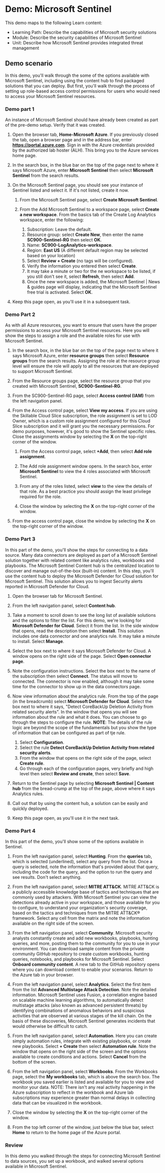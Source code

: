 <!---
---
Demo:
    Title: 'Microsoft Sentinel'
    Learning Path/Module/Title: 'Learning Path: Describe the capabilities of Microsoft security solutions; Module 3: Describe the security capabilities of Microsoft Sentinel; Unit 3: Describe how Microsoft Sentinel provides integrated threat management'
---
--->

# Demo: Microsoft Sentinel

This demo maps to the following Learn content:

- Learning Path: Describe the capabilities of Microsoft security solutions
- Module: Describe the security capabilities of Microsoft Sentinel
- Unit: Describe how Microsoft Sentinel provides integrated threat management

## Demo scenario

In this demo, you'll walk through the some of the options available with Microsoft Sentinel, including using the content hub to find packaged solutions that you can deploy.  But first, you'll walk through the process of setting up role-based access control permissions for users who would need to access your Microsoft Sentinel resources.

### Demo part 1

An instance of Microsoft Sentinel should have already been created as part of the pre-demo setup. Verify that it was created.

1. Open the browser tab, **Home-Microsoft Azure**.  If you previously closed the tab, open a browser page and in the address bar, enter **https://portal.azure.com**. Sign in with the Azure credentials provided by the authorized lab hoster (ALH).  This bring you to the Azure services home page.

1. In the search box, in the blue bar on the top of the page next to where it says Microsoft Azure, enter **Microsoft Sentinel** then select **Microsoft Sentinel** from the search results.  

1. On the Microsoft Sentinel page, you should see your instance of Sentinel listed and select it.  If it's not listed, create it now.
    1. From the Microsoft Sentinel page, select **Create Microsoft Sentinel**.

    1. From the Add Microsoft Sentinel to a workspace page, select **Create a new workspace**. From the basics tab of the Create Log Analytics workspace, enter the following:
        1. Subscription:  Leave the default.
        1. Resource group: select **Create New**, then enter the name **SC900-Sentinel-RG** then select **OK**.
        1. Name: **SC900-LogAnalytics-workspace**.
        1. Region: **East US** (A different default region may be selected based on your location)
        1. Select **Review + Create** (no tags will be configured).
        1. Verify the information you entered then select **Create**.
        1. It may take a minute or two for the ne workspace to be listed, if you still don't see it, select **Refresh**, then select **Add**.
        1. Once the new workspace is added, the Microsoft Sentinel | News & guides page will display, indicating that the Microsoft Sentinel free trial is activated.  Select **OK**.

1. Keep this page open, as you'll use it in a subsequent task.

### Demo Part 2

As with all Azure resources, you want to ensure that users have the proper permissions to access your Microsoft Sentinel resources. Here you will show the steps to assign a role and the available roles for use with Microsoft Sentinel.  

1. In the search box, in the blue bar on the top of the page next to where it says Microsoft Azure, enter **resource groups** then select **Resource groups** from the search results. Assigning the role at the resource group level will ensure the role will apply to all the resources that are deployed to support Microsoft Sentinel.

1. From the Resource groups page, select the resource group that you created with Microsoft Sentinel, **SC900-Sentinel-RG**.

1. From the SC900-Sentinel-RG page, select **Access control (IAM)** from the left navigation panel.

1. From the Access control page, select **View my access**.  If you are using the Skillable Cloud Slice subscription, the role assignment is set to LOD Owner, which is a custom role assignment configured for this Cloud Slice subscription and it will grant you the necessary permissions. For demo purposes, however, it's good to show the Sentinel specific roles.  Close the assignments window by selecting the **X** on the top-right corner of the window.

    1. From the Access control page, select **+Add**, then select **Add role assignment**.

    1. The Add role assignment window opens.  In the search box, enter **Microsoft Sentinel** to view the 4 roles associated with Microsoft Sentinel.
    1. From any of the roles listed, select **view** to the view the details of that role.  As a best practice you should assign the least privilege required for the role.  

    1. Close the window by selecting the **X** on the top-right corner of the window.

1. From the access control page, close the window by selecting the **X** on the top-right corner of the window.

### Demo Part 3

In this part of the demo, you'll show the steps for connecting to a data source. Many data connectors are deployed as part of a Microsoft Sentinel solution together with related content like analytics rules, workbooks and playbooks. The Microsoft Sentinel Content hub is the centralized location to discover and manage out-of-the-box (built-in) content. In this step, you'll use the content hub to deploy the Microsoft Defender for Cloud solution for Microsoft Sentinel.  This solution allows you to ingest Security alerts reported in Microsoft Defender for Cloud.

1. Open the browser tab for Microsoft Sentinel.

1. From the left navigation panel, select **Content hub**.

1. Take a moment to scroll down to see the long list of available solutions and the options to filter the list.  For this demo, we're looking for **Microsoft Defender for Cloud**.  Select it from the list.  In the side window that opens, read the description then select **Install**.  This solution includes one data connector and one analytics rule. It may take a minute to install.  Select **Manage**.

1. Select the box next to where it says Microsoft Defender for Cloud.  A window opens on the right side of the page.  Select **Open connector page**.

1. Note the configuration instructions.  Select the box next to the name of the subscription then select **Connect**.  The status will move to connected.  The connector is now enabled, although it may take some time for the connector to show up in the data connectors page.  

1. Now view information about the analytics rule.  From the top of the page (in the breadcrumb) select **Microsoft Defender for Cloud**.  Select the box next to where it says, "Detect CoreBackUp Deletion Activity from related security alerts". In the window that opens you will see information about the rule and what it does.  You can choose to go through the steps to configure the rule.  **NOTE**: The details of the rule logic are beyond the scope of the fundamentals but you show the type of information that can be configured as part of tje rule.  
    1. Select **Configuration**.
    1. Select the rule **Detect CoreBackUp Deletion Activity from related security alerts**.
    1. From the window that opens on the right side of the page, select **Create rule**.
    1. Go through each of the configuration pages, very briefly and high level then select **Review and create**, then select **Save**.

1. Return to the Sentinel page by selecting **Microsoft Sentinel | Content hub** from the bread-crump at the top of the page, above where it says Analytics rules.

1. Call out that by using the content hub, a solution can be easily and quickly deployed.

1. Keep this page open, as you'll use it in the next task.

### Demo Part 4

In this part of the demo, you'll show some of the options available in Sentinel.

1. From the left navigation panel, select **Hunting**.  From the **queries** tab, which is selected (underlined), select any query from the list.  Once a query is selected, note the information that's provided about that query, including the code for the query, and the option to run the query and see results.  Don't select anything.

1. From the left navigation panel, select **MITRE ATT&CK**.  MITRE ATT&CK is a publicly accessible knowledge base of tactics and techniques that are commonly used by attackers. With Microsoft Sentinel you can view the detections already active in your workspace, and those available for you to configure, to understand your organization's security coverage, based on the tactics and techniques from the MITRE ATT&CK® framework.  Select any cell from the matrix and note the information available on the right side of the screen.  

1. From the left navigation panel, select **Community**. Microsoft security analysts constantly create and add new workbooks, playbooks, hunting queries, and more, posting them to the community for you to use in your environment. You can download sample content from the private community GitHub repository to create custom workbooks, hunting queries, notebooks, and playbooks for Microsoft Sentinel.  Select **Onboard community content**.  A new tab to the GitHub repository opens where you can download content to enable your scenarios.  Return to the Azure tab in your browser.

1. From the left navigation panel, select **Analytics**.  Select the first item from the list **Advanced Multistage Attack Detection**.  Note the detailed information.  Microsoft Sentinel uses Fusion, a correlation engine based on scalable machine learning algorithms, to automatically detect multistage attacks (also known as advanced persistent threats) by identifying combinations of anomalous behaviors and suspicious activities that are observed at various stages of the kill chain. On the basis of these discoveries, Microsoft Sentinel generates incidents that would otherwise be difficult to catch.

1. From the left navigation panel, select **Automation**.  Here you can create simply automation rules, integrate with existing playbooks, or create new playbooks.  Select **+ Create** then select **Automation rule**.  Note the window that opens on the right side of the screen and the options available to create conditions and actions.  Select **Cancel** from the bottom of the screen.

1. From the left navigation panel, select **Workbooks**. From the Workbooks page, select the **My workbooks** tab, which is above the search box.  The workbook you saved earlier is listed and available for you to view and monitor your data.   NOTE: There isn't any real activity happening in the Azure subscription to reflect in the workbook and Azure lab subscriptions may experience greater than normal delays in collecting data that can be visualized in the workbook.

1. Close the window by selecting the **X** on the top-right corner of the window.

1. From the top left corner of the window, just below the blue bar, select **Home** to return to the home page of the Azure portal.  

### Review

In this demo you walked through the steps for connecting Microsoft Sentinel to data sources, you set up a workbook, and walked several options available in Microsoft Sentinel.
